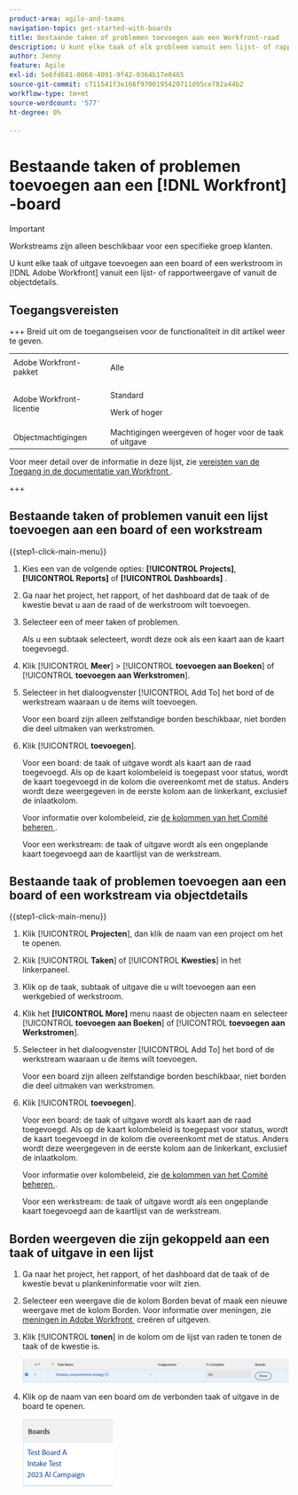```yaml
---
product-area: agile-and-teams
navigation-topic: get-started-with-boards
title: Bestaande taken of problemen toevoegen aan een Workfront-raad
description: U kunt elke taak of elk probleem vanuit een lijst- of rapportweergave toevoegen aan een bestuur in Adobe Workfront.
author: Jenny
feature: Agile
exl-id: 5e6fd681-8068-4091-9f42-0364b17e0465
source-git-commit: c711541f3e166f9700195420711d95ce782a44b2
workflow-type: tm+mt
source-wordcount: '577'
ht-degree: 0%

---
```


# Bestaande taken of problemen toevoegen aan een [!DNL Workfront] -board

>[!IMPORTANT]
>
>Workstreams zijn alleen beschikbaar voor een specifieke groep klanten.

U kunt elke taak of uitgave toevoegen aan een board of een werkstroom in [!DNL Adobe Workfront] vanuit een lijst- of rapportweergave of vanuit de objectdetails.

## Toegangsvereisten

+++ Breid uit om de toegangseisen voor de functionaliteit in dit artikel weer te geven.

<table style="table-layout:auto">
 <col>
 <col>
 <tbody>
  <tr>
   <td role="rowheader">Adobe Workfront-pakket</td>
   <td> <p>Alle</p> </td>
  </tr>
  <tr>
   <td role="rowheader">Adobe Workfront-licentie</td>
   <td>
   <p>Standard</p> 
   <p>Werk of hoger</p>
   </td>
  </tr>
  <tr>
   <td role="rowheader">Objectmachtigingen</td>
   <td>Machtigingen weergeven of hoger voor de taak of uitgave </td>
  </tr>
 </tbody>
</table>

Voor meer detail over de informatie in deze lijst, zie [&#x200B; vereisten van de Toegang in de documentatie van Workfront &#x200B;](/help/quicksilver/administration-and-setup/add-users/access-levels-and-object-permissions/access-level-requirements-in-documentation.md).

+++

## Bestaande taken of problemen vanuit een lijst toevoegen aan een board of een workstream

{{step1-click-main-menu}}

1. Kies een van de volgende opties: **[!UICONTROL Projects]**, **[!UICONTROL Reports]** of **[!UICONTROL Dashboards]** .
1. Ga naar het project, het rapport, of het dashboard dat de taak of de kwestie bevat u aan de raad of de werkstroom wilt toevoegen.
1. Selecteer een of meer taken of problemen.

   Als u een subtaak selecteert, wordt deze ook als een kaart aan de kaart toegevoegd.

1. Klik [!UICONTROL **Meer**] > [!UICONTROL **toevoegen aan Boeken**] of [!UICONTROL **toevoegen aan Werkstromen**].
1. Selecteer in het dialoogvenster [!UICONTROL Add To] het bord of de werkstream waaraan u de items wilt toevoegen.

   Voor een board zijn alleen zelfstandige borden beschikbaar, niet borden die deel uitmaken van werkstromen.

1. Klik [!UICONTROL **toevoegen**].

   Voor een board: de taak of uitgave wordt als kaart aan de raad toegevoegd. Als op de kaart kolombeleid is toegepast voor status, wordt de kaart toegevoegd in de kolom die overeenkomt met de status. Anders wordt deze weergegeven in de eerste kolom aan de linkerkant, exclusief de inlaatkolom.

   Voor informatie over kolombeleid, zie [&#x200B; de kolommen van het Comité beheren &#x200B;](/help/quicksilver/agile/get-started-with-boards/manage-board-columns.md).

   Voor een werkstream: de taak of uitgave wordt als een ongeplande kaart toegevoegd aan de kaartlijst van de werkstream.

## Bestaande taak of problemen toevoegen aan een board of een workstream via objectdetails

{{step1-click-main-menu}}

1. Klik [!UICONTROL **Projecten**], dan klik de naam van een project om het te openen.
1. Klik [!UICONTROL **Taken**] of [!UICONTROL **Kwesties**] in het linkerpaneel.
1. Klik op de taak, subtaak of uitgave die u wilt toevoegen aan een werkgebied of werkstroom.
1. Klik het **[!UICONTROL More]** menu naast de objecten naam en selecteer [!UICONTROL **toevoegen aan Boeken**] of [!UICONTROL **toevoegen aan Werkstromen**].
1. Selecteer in het dialoogvenster [!UICONTROL Add To] het bord of de werkstream waaraan u de items wilt toevoegen.

   Voor een board zijn alleen zelfstandige borden beschikbaar, niet borden die deel uitmaken van werkstromen.

1. Klik [!UICONTROL **toevoegen**].

   Voor een board: de taak of uitgave wordt als kaart aan de raad toegevoegd. Als op de kaart kolombeleid is toegepast voor status, wordt de kaart toegevoegd in de kolom die overeenkomt met de status. Anders wordt deze weergegeven in de eerste kolom aan de linkerkant, exclusief de inlaatkolom.

   Voor informatie over kolombeleid, zie [&#x200B; de kolommen van het Comité beheren &#x200B;](/help/quicksilver/agile/get-started-with-boards/manage-board-columns.md).

   Voor een werkstream: de taak of uitgave wordt als een ongeplande kaart toegevoegd aan de kaartlijst van de werkstream.

## Borden weergeven die zijn gekoppeld aan een taak of uitgave in een lijst

1. Ga naar het project, het rapport, of het dashboard dat de taak of de kwestie bevat u plankeninformatie voor wilt zien.
1. Selecteer een weergave die de kolom Borden bevat of maak een nieuwe weergave met de kolom Borden.
Voor informatie over meningen, zie [&#x200B; meningen in Adobe Workfront &#x200B;](/help/quicksilver/reports-and-dashboards/reports/reporting-elements/create-edit-views.md) creëren of uitgeven.
1. Klik [!UICONTROL **tonen**] in de kolom om de lijst van raden te tonen de taak of de kwestie is.

   ![&#x200B; toon Borden in kolom &#x200B;](assets/show-boards-in-column.png)

1. Klik op de naam van een board om de verbonden taak of uitgave in de board te openen.

   ![&#x200B; Uitgezochte een raad &#x200B;](assets/select-board-in-column.png)
